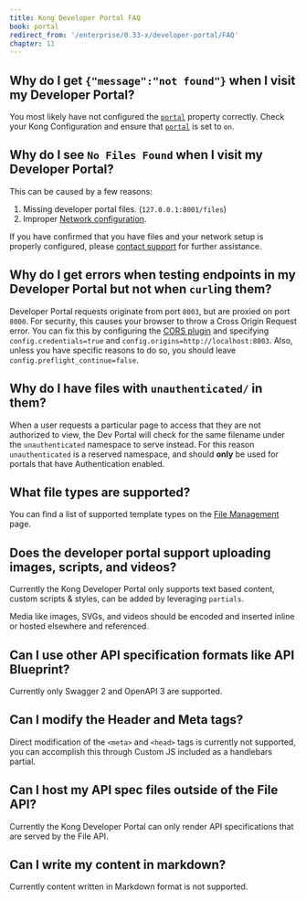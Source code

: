 ```yaml
---
title: Kong Developer Portal FAQ
book: portal
redirect_from: '/enterprise/0.33-x/developer-portal/FAQ'
chapter: 11
---
```


## Why do I get `{"message":"not found"}` when I visit my Developer Portal?

You most likely have not configured the [`portal`][property_portal]
property correctly. Check your Kong Configuration and ensure that [`portal`][property_portal]
is set to `on`.

## Why do I see `No Files Found` when I visit my Developer Portal?

This can be caused by a few reasons:

1. Missing developer portal files. (`127.0.0.1:8001/files`)
1. Improper [Network configuration][configuration_network].

If you have confirmed that you have files and your network setup is properly
configured, please [contact support](mailto:support@konghq.com) for further assistance.

## Why do I get errors when testing endpoints in my Developer Portal but not when `curl`ing them?

Developer Portal requests originate from port `8003`, but are proxied on port `8000`. For security, this causes your browser to throw a Cross Origin Request error. You can fix this by configuring the [CORS plugin](/plugins/cors/) and specifying `config.credentials=true` and `config.origins=http://localhost:8003`. Also, unless you have specific reasons to do so, you should leave `config.preflight_continue=false`.

## Why do I have files with `unauthenticated/` in them?

When a user requests a particular page to access that they are not authorized to
view, the Dev Portal will check for the same filename under the `unauthenticated`
namespace to serve instead. For this reason `unauthenticated` is a reserved
namespace, and should **only** be used for portals that have Authentication
enabled.

## What file types are supported?

You can find a list of supported template types on the
[File Management][file_types] page.

## Does the developer portal support uploading images, scripts, and videos?

Currently the Kong Developer Portal only supports text based content, custom
scripts &amp; styles, can be added by leveraging `partials`.

Media like images, SVGs, and videos should be encoded and inserted inline or
hosted elsewhere and referenced.

## Can I use other API specification formats like API Blueprint?

Currently only Swagger 2 and OpenAPI 3 are supported.

## Can I modify the Header and Meta tags?

Direct modification of the `<meta>` and `<head>` tags is currently not supported,
you can accomplish this through Custom JS included as a handlebars partial.

## Can I host my API spec files outside of the File API?

Currently the Kong Developer Portal can only render API specifications that are
served by the File API.

## Can I write my content in markdown?

Currently content written in Markdown format is not supported.

[file_types]: /enterprise/{{page.kong_version}}/developer-portal/file-management#file-types
[property_portal]: /enterprise/{{page.kong_version}}/developer-portal/configuration/property-reference#portal
[configuration_network]: /enterprise/{{page.kong_version}}/developer-portal/configuration/networking
